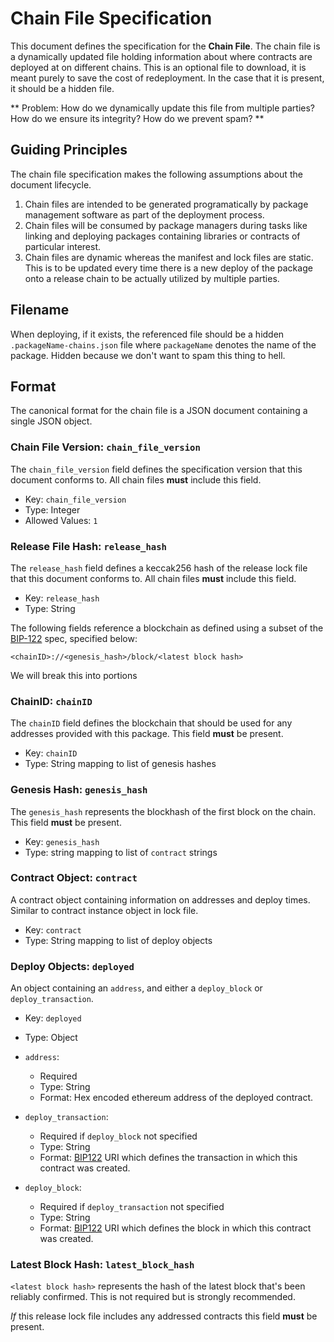# Chain File Specification

This document defines the specification for the **Chain File**.  The
chain file is a dynamically updated file holding information about where contracts are
deployed at on different chains. This is an optional file to download, it is meant purely 
to save the cost of redeployment. In the case that it is present, it should be a hidden file. 

** Problem: How do we dynamically update this file from multiple parties? How do we ensure its integrity? How do we prevent spam? **

## Guiding Principles

The chain file specification makes the following assumptions about the
document lifecycle.

1. Chain files are intended to be generated programatically by package management software as part of the deployment process.
2. Chain files will be consumed by package managers during tasks like linking and deploying packages containing libraries or contracts of particular interest.
3. Chain files are dynamic whereas the manifest and lock files are static. This is to be updated every time there is a new deploy of the package onto a release chain to be actually utilized by multiple parties.


## Filename

When deploying, if it exists, the referenced file should be a hidden `.packageName-chains.json` file where `packageName` denotes the name of the package. Hidden because we don't want to spam this thing to hell.

## Format

The canonical format for the chain file is a JSON document containing a
single JSON object.

### Chain File Version: `chain_file_version`

The `chain_file_version` field defines the specification version that this
document conforms to.  All chain files **must** include this field.

* Key: `chain_file_version`
* Type: Integer
* Allowed Values: `1`

### Release File Hash: `release_hash`

The `release_hash` field defines a keccak256 hash of the release lock file that this document conforms to.
All chain files **must** include this field.

* Key: `release_hash`
* Type: String


The following fields reference a blockchain as defined using
a subset of the [BIP-122](https://github.com/bitcoin/bips/blob/master/bip-0122.mediawiki) spec, specified below:

```
<chainID>://<genesis_hash>/block/<latest block hash>
```

We will break this into portions
### ChainID: `chainID`

The `chainID` field defines the blockchain that should be used for any addresses
provided with this package. This field **must** be present.
* Key: `chainID`
* Type: String mapping to list of genesis hashes

### Genesis Hash: `genesis_hash`

The `genesis_hash` represents the blockhash of the first block on the chain. This field **must** be present.
* Key: `genesis_hash`
* Type: string mapping to list of `contract` strings

### Contract Object: `contract`

A contract object containing information on addresses and deploy times. Similar to contract instance object in lock file.
* Key: `contract`
* Type: String mapping to list of deploy objects

### Deploy Objects: `deployed`
An object containing an `address`, and either a `deploy_block` or `deploy_transaction`.
* Key: `deployed`
* Type: Object

* `address`:
    * Required
    * Type: String
    * Format: Hex encoded ethereum address of the deployed contract.
* `deploy_transaction`:
    * Required if `deploy_block` not specified
    * Type: String
    * Format: [BIP122](https://github.com/bitcoin/bips/blob/master/bip-0122.mediawiki) URI which defines the transaction in which this contract was created.
* `deploy_block`:
    * Required if `deploy_transaction` not specified
    * Type: String
    * Format: [BIP122](https://github.com/bitcoin/bips/blob/master/bip-0122.mediawiki) URI which defines the block in which this contract was created.

### Latest Block Hash: `latest_block_hash`

`<latest block hash>` represents the hash of the latest block that's been reliably confirmed. This is not required but is strongly recommended.

*If* this release lock file includes any addressed contracts
this field **must** be present. 
